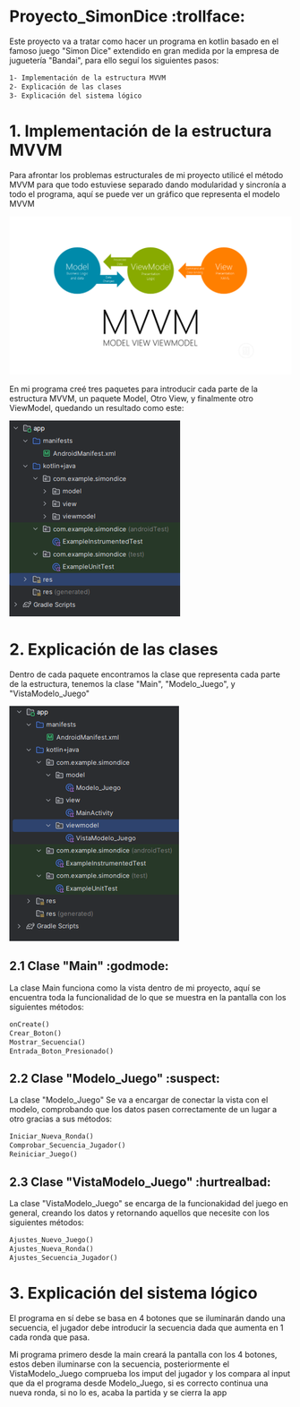 # Proyecto_SimonDice :trollface:
Este proyecto va a tratar como hacer un programa en kotlin basado en el famoso juego "Simon Dice" extendido en gran medida por la empresa de juguetería "Bandai", para ello seguí los siguientes pasos:

    1- Implementación de la estructura MVVM
    2- Explicación de las clases
    3- Explicación del sistema lógico

# 1. Implementación de la estructura MVVM
Para afrontar los problemas estructurales de mi proyecto utilicé el método MVVM para que todo estuviese separado dando modularidad y sincronía a todo el programa, aquí se puede ver un gráfico que representa el modelo MVVM

![Gráfico MVVM](/Images_Readme/Readme_01.png)

En mi programa creé tres paquetes para introducir cada parte de la estructura MVVM, un paquete Model, Otro View, y finalmente otro ViewModel, quedando un resultado como este:

![Modelo MVVM](/Images_Readme/Readme_02.png)

# 2. Explicación de las clases
Dentro de cada paquete encontramos la clase que representa cada parte de la estructura, tenemos la clase "Main", "Modelo_Juego", y "VistaModelo_Juego"

![Clases MVVM](Images_Readme/Readme_03.png)

## 2.1 Clase "Main" :godmode:
La clase Main funciona como la vista dentro de mi proyecto, aquí se encuentra toda la funcionalidad de lo que se muestra en la pantalla con los siguientes métodos:

    onCreate()
    Crear_Boton()
    Mostrar_Secuencia()
    Entrada_Boton_Presionado()

## 2.2 Clase "Modelo_Juego" :suspect:
La clase "Modelo_Juego" Se va a encargar de conectar la vista con el modelo, comprobando que los datos pasen correctamente de un lugar a otro gracias a sus métodos:

    Iniciar_Nueva_Ronda()
    Comprobar_Secuencia_Jugador()
    Reiniciar_Juego()
    
## 2.3 Clase "VistaModelo_Juego" :hurtrealbad:
La clase "VistaModelo_Juego" se encarga de la funcionakidad del juego en general, creando los datos y retornando aquellos que necesite con los siguientes métodos:

    Ajustes_Nuevo_Juego()
    Ajustes_Nueva_Ronda()
    Ajustes_Secuencia_Jugador()

# 3. Explicación del sistema lógico
El programa en sí debe se basa en 4 botones que se iluminarán dando una secuencia, el jugador debe introducir la secuencia dada que aumenta en 1 cada ronda que pasa.

Mi programa primero desde la main creará la pantalla con los 4 botones, estos deben iluminarse con la secuencia, posteriormente el VistaModelo_Juego comprueba los imput del jugador y los compara al input que da el programa desde Modelo_Juego, si es correcto continua una nueva ronda, si no lo es, acaba la partida y se cierra la app
